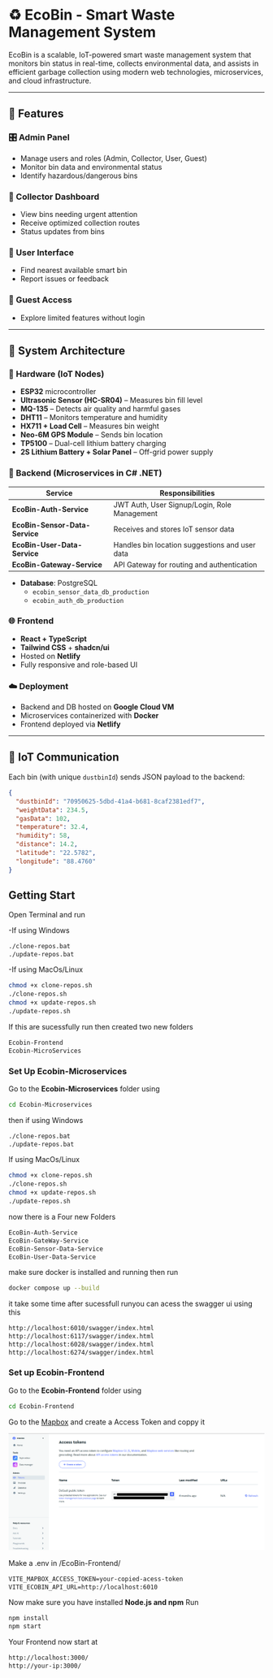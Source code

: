 # ♻️ EcoBin - Smart Waste Management System

EcoBin is a scalable, IoT-powered smart waste management system that monitors bin status in real-time, collects environmental data, and assists in efficient garbage collection using modern web technologies, microservices, and cloud infrastructure.

---

## 🚀 Features

### 🎛️ Admin Panel
- Manage users and roles (Admin, Collector, User, Guest)
- Monitor bin data and environmental status
- Identify hazardous/dangerous bins

### 👷 Collector Dashboard
- View bins needing urgent attention
- Receive optimized collection routes
- Status updates from bins

### 👤 User Interface
- Find nearest available smart bin
- Report issues or feedback

### 🧾 Guest Access
- Explore limited features without login

---

## 🧠 System Architecture

### 🔌 Hardware (IoT Nodes)
- **ESP32** microcontroller  
- **Ultrasonic Sensor (HC-SR04)** – Measures bin fill level  
- **MQ-135** – Detects air quality and harmful gases  
- **DHT11** – Monitors temperature and humidity  
- **HX711 + Load Cell** – Measures bin weight  
- **Neo-6M GPS Module** – Sends bin location  
- **TP5100** – Dual-cell lithium battery charging  
- **2S Lithium Battery + Solar Panel** – Off-grid power supply  

### 🧰 Backend (Microservices in C# .NET)

| Service               | Responsibilities                                  |
|-----------------------|---------------------------------------------------|
| **EcoBin-Auth-Service**      | JWT Auth, User Signup/Login, Role Management      |
| **EcoBin-Sensor-Data-Service** | Receives and stores IoT sensor data             |
| **EcoBin-User-Data-Service** | Handles bin location suggestions and user data    |
| **EcoBin-Gateway-Service**   | API Gateway for routing and authentication        |

- **Database**: PostgreSQL  
  - `ecobin_sensor_data_db_production`  
  - `ecobin_auth_db_production`  

### 🌐 Frontend
- **React + TypeScript**
- **Tailwind CSS** + **shadcn/ui**
- Hosted on **Netlify**
- Fully responsive and role-based UI

### ☁️ Deployment
- Backend and DB hosted on **Google Cloud VM**
- Microservices containerized with **Docker**
- Frontend deployed via **Netlify**

---

## 📡 IoT Communication

Each bin (with unique `dustbinId`) sends JSON payload to the backend:

```json
{
  "dustbinId": "70950625-5dbd-41a4-b681-8caf2381edf7",
  "weightData": 234.5,
  "gasData": 102,
  "temperature": 32.4,
  "humidity": 58,
  "distance": 14.2,
  "latitude": "22.5782",
  "longitude": "88.4760"
}
```

## Getting Start

Open Terminal and run 

-If using Windows
```shell
./clone-repos.bat
./update-repos.bat
```
-If using MacOs/Linux
```bash
chmod +x clone-repos.sh
./clone-repos.sh
chmod +x update-repos.sh
./update-repos.sh
```

If this are sucessfully run then created two new folders 

```
Ecobin-Frontend
Ecobin-MicroServices
```
### Set Up Ecobin-Microservices

Go to the **Ecobin-Microservices** folder using 

```bash
cd Ecobin-Microservices
```
then if using Windows
```shell
./clone-repos.bat
./update-repos.bat
```
If using MacOs/Linux
```bash
chmod +x clone-repos.sh
./clone-repos.sh
chmod +x update-repos.sh
./update-repos.sh
```

now there is a Four new Folders
```
EcoBin-Auth-Service
EcoBin-GateWay-Service
EcoBin-Sensor-Data-Service
EcoBin-User-Data-Service
```
make sure docker is installed and running
then run 
```bash
docker compose up --build
```
it take some time 
after sucessfull runyou can acess the swagger ui using this 
```
http://localhost:6010/swagger/index.html
http://localhost:6117/swagger/index.html
http://localhost:6028/swagger/index.html
http://localhost:6274/swagger/index.html
```

### Set up Ecobin-Frontend

Go to the **Ecobin-Frontend** folder using 

```bash
cd Ecobin-Frontend
```

Go to the [Mapbox](https://www.mapbox.com/)
and create a Access Token and coppy it 

![Mapbox Access Token](images/Mapbox-token.png)

Make a .env in /EcoBin-Frontend/ 
```
VITE_MAPBOX_ACCESS_TOKEN=your-copied-acess-token
VITE_ECOBIN_API_URL=http://localhost:6010
```
Now make sure you have installed **Node.js and npm** 
Run
```bash
npm install
npm start
```
Your Frontend now start at 
```
http://localhost:3000/
http://your-ip:3000/
```
